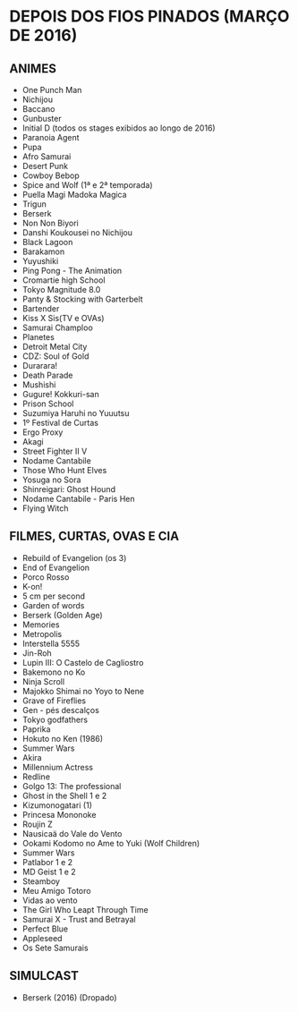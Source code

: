 # DEPOIS DOS FIOS PINADOS (MARÇO DE 2016)

## ANIMES

- One Punch Man
- Nichijou
- Baccano
- Gunbuster
- Initial D (todos os stages exibidos ao longo de 2016)
- Paranoia Agent
- Pupa
- Afro Samurai
- Desert Punk
- Cowboy Bebop
- Spice and Wolf (1ª e 2ª temporada)
- Puella Magi Madoka Magica
- Trigun
- Berserk
- Non Non Biyori
- Danshi Koukousei no Nichijou
- Black Lagoon
- Barakamon
- Yuyushiki
- Ping Pong - The Animation
- Cromartie high School
- Tokyo Magnitude 8.0
- Panty & Stocking with Garterbelt
- Bartender
- Kiss X Sis(TV e OVAs)
- Samurai Champloo
- Planetes
- Detroit Metal City
- CDZ: Soul of Gold
- Durarara!
- Death Parade
- Mushishi
- Gugure! Kokkuri-san
- Prison School
- Suzumiya Haruhi no Yuuutsu
- 1º Festival de Curtas
- Ergo Proxy
- Akagi
- Street Fighter II V
- Nodame Cantabile
- Those Who Hunt Elves
- Yosuga no Sora
- Shinreigari: Ghost Hound
- Nodame Cantabile - Paris Hen
- Flying Witch

## FILMES, CURTAS, OVAS E CIA

- Rebuild of Evangelion (os 3)
- End of Evangelion
- Porco Rosso
- K-on!
- 5 cm per second
- Garden of words
- Berserk (Golden Age)
- Memories
- Metropolis
- Interstella 5555
- Jin-Roh
- Lupin III: O Castelo de Cagliostro
- Bakemono no Ko
- Ninja Scroll
- Majokko Shimai no Yoyo to Nene
- Grave of Fireflies
- Gen - pés descalços
- Tokyo godfathers
- Paprika
- Hokuto no Ken (1986)
- Summer Wars
- Akira
- Millennium Actress
- Redline
- Golgo 13: The professional
- Ghost in the Shell 1 e 2
- Kizumonogatari (1)
- Princesa Mononoke
- Roujin Z
- Nausicaä do Vale do Vento
- Ookami Kodomo no Ame to Yuki (Wolf Children)
- Summer Wars
- Patlabor 1 e 2
- MD Geist 1 e 2
- Steamboy
- Meu Amigo Totoro
- Vidas ao vento
- The Girl Who Leapt Through Time
- Samurai X - Trust and Betrayal
- Perfect Blue
- Appleseed
- Os Sete Samurais

## SIMULCAST
- Berserk (2016) (Dropado)
